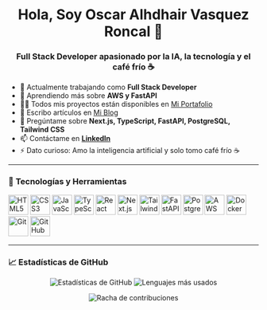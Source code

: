 <h1 align="center">Hola, Soy Oscar Alhdhair Vasquez Roncal 👋</h1>
<h3 align="center">Full Stack Developer apasionado por la IA, la tecnología y el café frío ☕</h3>

- 🔭 Actualmente trabajando como **Full Stack Developer**
- 🌱 Aprendiendo más sobre **AWS y FastAPI**
- 👨‍💻 Todos mis proyectos están disponibles en [Mi Portafolio](https://oscarportafolio.vercel.app/)
- 📝 Escribo artículos en [Mi Blog](https://oscarportafolio.vercel.app/blog)
- 💬 Pregúntame sobre **Next.js, TypeScript, FastAPI, PostgreSQL, Tailwind CSS**
- 📫 Contáctame en **[LinkedIn](https://www.linkedin.com/in/oscar-alhdahir-vasquez-roncal-133140281/)**
- ⚡ Dato curioso: Amo la inteligencia artificial y solo tomo café frío ☕

---

### 🚀 **Tecnologías y Herramientas**
<p align="left">
  <img src="https://cdn.jsdelivr.net/gh/devicons/devicon/icons/html5/html5-original.svg" alt="HTML5" width="40" height="40"/>
  <img src="https://cdn.jsdelivr.net/gh/devicons/devicon/icons/css3/css3-original.svg" alt="CSS3" width="40" height="40"/>
  <img src="https://cdn.jsdelivr.net/gh/devicons/devicon/icons/javascript/javascript-original.svg" alt="JavaScript" width="40" height="40"/>
  <img src="https://cdn.jsdelivr.net/gh/devicons/devicon/icons/typescript/typescript-original.svg" alt="TypeScript" width="40" height="40"/>
  <img src="https://cdn.jsdelivr.net/gh/devicons/devicon/icons/react/react-original.svg" alt="React" width="40" height="40"/>
  <img src="https://cdn.jsdelivr.net/gh/devicons/devicon/icons/nextjs/nextjs-original.svg" alt="Next.js" width="40" height="40"/>
  <img src="https://cdn.jsdelivr.net/gh/devicons/devicon/icons/tailwindcss/tailwindcss-original.svg" alt="Tailwind CSS" width="40" height="40"/>
  <img src="https://cdn.jsdelivr.net/gh/devicons/devicon/icons/fastapi/fastapi-original.svg" alt="FastAPI" width="40" height="40"/>
  <img src="https://cdn.jsdelivr.net/gh/devicons/devicon/icons/postgresql/postgresql-original.svg" alt="PostgreSQL" width="40" height="40"/>
  <img src="https://cdn.jsdelivr.net/gh/devicons/devicon/icons/aws/aws-original.svg" alt="AWS" width="40" height="40"/>
  <img src="https://cdn.jsdelivr.net/gh/devicons/devicon/icons/docker/docker-original.svg" alt="Docker" width="40" height="40"/>
  <img src="https://cdn.jsdelivr.net/gh/devicons/devicon/icons/git/git-original.svg" alt="Git" width="40" height="40"/>
  <img src="https://cdn.jsdelivr.net/gh/devicons/devicon/icons/github/github-original.svg" alt="GitHub" width="40" height="40"/>
</p>

---

### 📈 **Estadísticas de GitHub**
<p align="center">
  <img src="https://github-readme-stats.vercel.app/api?username=oscarvasquezroncal&show_icons=true&theme=radical" alt="Estadísticas de GitHub"/>
  <img src="https://github-readme-stats.vercel.app/api/top-langs/?username=oscarvasquezroncal&layout=compact&theme=radical" alt="Lenguajes más usados"/>
</p>

<p align="center">
  <img src="https://github-readme-streak-stats.herokuapp.com/?user=OscarAlhdhairVR&theme=radical" alt="Racha de contribuciones"/>
</p>


